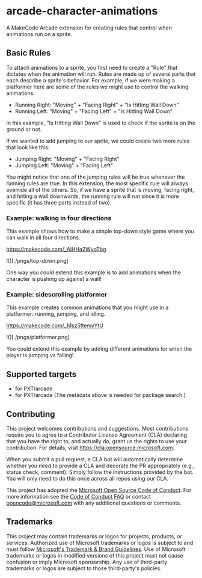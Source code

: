 # arcade-character-animations

A MakeCode Arcade extension for creating rules that control when animations run on a sprite.

## Basic Rules

To attach animations to a sprite, you first need to create a "Rule" that dictates when the animation will run. Rules are made up of several parts that each describe a sprite's behavior. For example, if we were making a platformer here are some of the rules we might use to control the walking animations:

* Running Right: "Moving" + "Facing Right" + "Is Hitting Wall Down"
* Running Left: "Moving" + "Facing Left" + "Is Hitting Wall Down"

In this example, "Is Hitting Wall Down" is used to check if the sprite is on the ground or not.

If we wanted to add jumping to our sprite, we could create two more rules that look like this:

* Jumping Right: "Moving" + "Facing Right"
* Jumping Left: "Moving" + "Facing Left"

You might notice that one of the jumping rules will be true whenever the running rules are true. In this extension, the most specific rule will always override all of the others. So, if we have a sprite that is moving, facing right, and hitting a wall downwards, the running rule will run since it is more specific (it has three parts instead of two).

### Example: walking in four directions

This example shows how to make a simple top-down style game where you can walk in all four directions.

https://makecode.com/_AiHHa2WyoTbg

!()[./pngs/top-down.png]

One way you could extend this example is to add animations when the character is pushing up against a wall!


### Example: sidescrolling platformer

This example creates common animations that you might use in a platformer: running, jumping, and idling.

https://makecode.com/_Msz5ftemyYtU

!()[./pngs/platformer.png]

You could extend this example by adding different animations for when the player is jumping vs falling!


## Supported targets

* for PXT/arcade
* for PXT/arcade
(The metadata above is needed for package search.)

## Contributing

This project welcomes contributions and suggestions.  Most contributions require you to agree to a
Contributor License Agreement (CLA) declaring that you have the right to, and actually do, grant us
the rights to use your contribution. For details, visit https://cla.opensource.microsoft.com.

When you submit a pull request, a CLA bot will automatically determine whether you need to provide
a CLA and decorate the PR appropriately (e.g., status check, comment). Simply follow the instructions
provided by the bot. You will only need to do this once across all repos using our CLA.

This project has adopted the [Microsoft Open Source Code of Conduct](https://opensource.microsoft.com/codeofconduct/).
For more information see the [Code of Conduct FAQ](https://opensource.microsoft.com/codeofconduct/faq/) or
contact [opencode@microsoft.com](mailto:opencode@microsoft.com) with any additional questions or comments.

## Trademarks

This project may contain trademarks or logos for projects, products, or services. Authorized use of Microsoft
trademarks or logos is subject to and must follow
[Microsoft's Trademark & Brand Guidelines](https://www.microsoft.com/en-us/legal/intellectualproperty/trademarks/usage/general).
Use of Microsoft trademarks or logos in modified versions of this project must not cause confusion or imply Microsoft sponsorship.
Any use of third-party trademarks or logos are subject to those third-party's policies.
